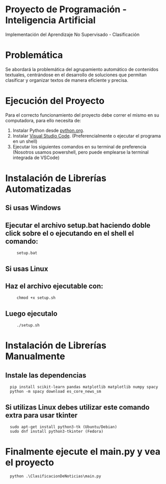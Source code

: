 # Proyecto de Programación - Inteligencia Artificial
Implementación del Aprendizaje No Supervisado - Clasificación

# Problemática
Se abordará la problemática del agrupamiento automático de contenidos textuales, centrándose en el desarrollo de soluciones que permitan clasificar y organizar textos de manera eficiente y precisa.

# Ejecución del Proyecto
Para el correcto funcionamiento del proyecto debe correr el mismo en su computadora, para ello necesita de:

1. Instalar Python desde [python.org](https://www.python.org/).
2. Instalar [Visual Studio Code](https://code.visualstudio.com/). (Preferencialmente o ejecutar el programa en un shell)
3. Ejecutar los siguientes comandos en su terminal de preferencia (Nosotros usamos powershell, pero puede emplearse la terminal integrada de VSCode)

# Instalación de Librerías Automatizadas

   ## Si usas Windows
   ## Ejecutar el archivo setup.bat haciendo doble click sobre el o ejecutando en el shell el comando:
         setup.bat

   ## Si usas Linux
   ## Haz el archivo ejecutable con:
         chmod +x setup.sh
   ## Luego ejecutalo
         ./setup.sh

# Instalación de Librerías Manualmente

   ## Instale las dependencias
      pip install scikit-learn pandas matplotlib matplotlib numpy spacy
      python -m spacy download es_core_news_sm

   ## Si utilizas Linux debes utilizar este comando extra para usar tkinter
      sudo apt-get install python3-tk (Ubuntu/Debian)
      sudo dnf install python3-tkinter (Fedora)
  
# Finalmente ejecute el main.py y vea el proyecto
      python .\ClasificacionDeNoticias\main.py
